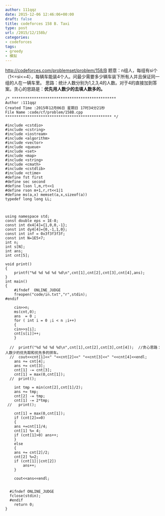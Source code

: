 ```yaml
---
author: 111qqz
date: 2015-12-06 12:46:06+00:00
draft: false
title: codeforces 158 B. Taxi
type: post
url: /2015/12/158b/
categories:
- codeforces
tags:
- greedy
- 模拟
---
```


http://codeforces.com/problemset/problem/158/B
题意：n组人，每组有si个（1<=si<=4），每辆车能装4个人。问最少需要多少辆车装下所有人并且保证同一组的人在一辆车里。
思路：统计人数分别为1,2,3,4的人数。对于4的直接加到答案。贪心的思路是：**优先用人数少的去填人数多的。**



    
    /* ***********************************************
    Author :111qqz
    Created Time :2015年12月06日 星期日 17时34分21秒
    File Name :code/cf/problem/158B.cpp
    ************************************************ */
    
    #include <cstdio>
    #include <cstring>
    #include <iostream>
    #include <algorithm>
    #include <vector>
    #include <queue>
    #include <set>
    #include <map>
    #include <string>
    #include <cmath>
    #include <cstdlib>
    #include <ctime>
    #define fst first
    #define sec second
    #define lson l,m,rt<<1
    #define rson m+1,r,rt<<1|1
    #define ms(a,x) memset(a,x,sizeof(a))
    typedef long long LL;
    
    
    
    using namespace std;
    const double eps = 1E-8;
    const int dx4[4]={1,0,0,-1};
    const int dy4[4]={0,-1,1,0};
    const int inf = 0x3f3f3f3f;
    const int N=1E5+7;
    int n;
    int s[N];
    int ans;
    int cnt[5];
    
    void print()
    {
        printf("%d %d %d %d %d\n",cnt[1],cnt[2],cnt[3],cnt[4],ans);
    }
    int main()
    {
        #ifndef  ONLINE_JUDGE 
        freopen("code/in.txt","r",stdin);
    #endif
    
        cin>>n;
        ms(cnt,0);
        ans  = 0 ;
        for ( int i = 0 ;i < n ;i++)
        {
    	cin>>s[i];
    	cnt[s[i]]++;
        }
    
      //  printf("%d %d %d %d\n",cnt[1],cnt[2],cnt[3],cnt[4]);  //贪心思路：人数少的优先取和优先多的拼车。
      //  cout<<cnt[1]<<" "<<cnt[2]<<" "<<cnt[3]<<" "<<cnt[4]<<endl;
        ans += cnt[4];
        ans += cnt[3];
        cnt[1] -= cnt[3];
        cnt[1] = max(0,cnt[1]);
      //  print();
    
        int tmp = min(cnt[2],cnt[1]/2);
        ans += tmp;
        cnt[2] -= tmp;
        cnt[1] -= 2*tmp;
     //   print();
           
        cnt[1] = max(0,cnt[1]);
        if (cnt[2]==0)
        {
    	ans +=cnt[1]/4;
    	cnt[1] %= 4;
    	if (cnt[1]>0) ans++;
        }
        else
        {
    	ans += cnt[2]/2;
    	cnt[2] %=2;
    	if (cnt[1]||cnt[2])
    	    ans++;
        }
        
        cout<<ans<<endl;
    
    
      #ifndef ONLINE_JUDGE  
      fclose(stdin);
      #endif
        return 0;
    }
    



